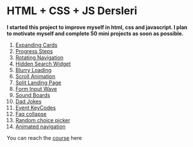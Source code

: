 # HTML + CSS + JS Dersleri

**I started this project to improve myself in html, css and javascript. I plan to motivate myself and complete 50 mini projects as soon as possible.**

 1. [Expanding Cards](https://github.com/yisleyen/50-projects-in-50-days/tree/master/01-expanding-cards)
 1. [Progress Steps](https://github.com/yisleyen/50-projects-in-50-days/tree/master/02-progress-steps)
 1. [Rotating Navigation](https://github.com/yisleyen/50-projects-in-50-days/tree/master/03-rotating-nav-animation)
 1. [Hidden Search Widget](https://github.com/yisleyen/50-projects-in-50-days/tree/master/04-hidden-search-widget)
 1. [Blurry Loading](https://github.com/yisleyen/50-projects-in-50-days/tree/master/05-blurry-loading)
 1. [Scroll Animation](https://github.com/yisleyen/50-projects-in-50-days/tree/master/06-scroll-animation)
 1. [Split Landing Page](https://github.com/yisleyen/50-projects-in-50-days/tree/master/07-split-landing-page)
 1. [Form Input Wave](https://github.com/yisleyen/50-projects-in-50-days/tree/master/08-form-wave)
 1. [Sound Boards](https://github.com/yisleyen/50-projects-in-50-days/tree/master/09-sound-board)
 1. [Dad Jokes](https://github.com/yisleyen/50-projects-in-50-days/tree/master/10-dad-jokes)
 1. [Event KeyCodes](https://github.com/yisleyen/50-projects-in-50-days/tree/master/11-event-keycodes)
 1. [Faq collapse](https://github.com/yisleyen/50-projects-in-50-days/tree/master/12-faq-collapse)
 1. [Random choice picker](https://github.com/yisleyen/50-projects-in-50-days/tree/master/13-random-choice-picker)
 1. [Animated navigation](https://github.com/yisleyen/50-projects-in-50-days/tree/master/14-animated-navigation)
 
You can reach the [course](https://50projects50days.com/) here
